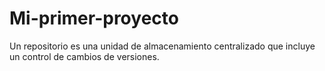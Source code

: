 # Mi-primer-proyecto

Un repositorio es una unidad de almacenamiento centralizado que incluye un control de cambios de versiones.
